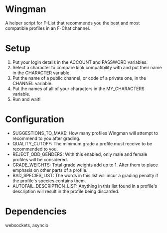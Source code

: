 # Wingman
A helper script for F-List that recommends you the best and most compatible profiles in an F-Chat channel.

Setup
=====

1. Put your login details in the ACCOUNT and PASSWORD variables.
2. Select a character to compare kink compatibility with and put their name in the CHARACTER variable.
3. Put the name of a public channel, or code of a private one, in the CHANNEL variable.
4. Put the names of all of your characters in the MY_CHARACTERS variable.
5. Run and wait!

Configuration
=============
* SUGGESTIONS_TO_MAKE: How many profiles Wingman will attempt to recommend to you after grading.
* QUALITY_CUTOFF: The minimum grade a profile must receive to be recommended to you.
* REJECT_ODD_GENDERS: With this enabled, only male and female profiles will be considered.
* GRADE_WEIGHTS: Total grade weights add up to 1. Alter them to place emphasis on other parts of a profile.
* BAD_SPECIES_LIST: The words in this list will incur a grading penalty if the profile's species contains them.
* AUTOFAIL_DESCRIPTION_LIST: Anything in this list found in a profile's description will result in the profile being discarded.

Dependencies
============

websockets, asyncio
